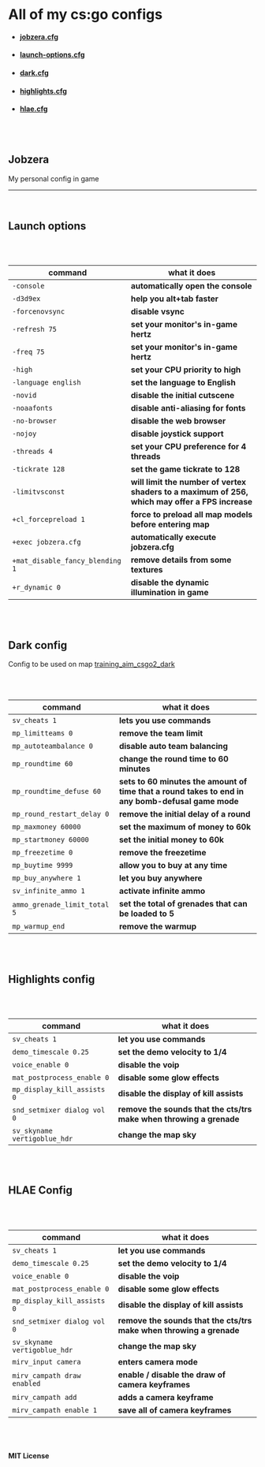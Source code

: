 # All of my cs:go configs

* #### [jobzera.cfg](#jobzera)
* #### [launch-options.cfg](#launch-options)
* #### [dark.cfg](#dark-config)
* #### [highlights.cfg](#highlights-config)
* #### [hlae.cfg](#hlae-config)

<br>
<br>

## Jobzera
My personal config in game

---
<br>

## Launch options

<br>
<br>

| command                         | what it does                                                                                    |
|---------------------------------|-------------------------------------------------------------------------------------------------|
| `-console`                      | __automatically open the console__                                                              |
| `-d3d9ex`                       | __help you alt+tab faster__                                                                     |
| `-forcenovsync`                 | __disable vsync__                                                                               |
| `-refresh 75`                   | __set your monitor's in-game hertz__                                                            |
| `-freq 75`                      | __set your monitor's in-game hertz__                                                            |
| `-high`                         | __set your CPU priority to high__                                                               |
| `-language english`             | __set the language to English__                                                                 |
| `-novid`                        | __disable the initial cutscene__                                                                |
| `-noaafonts`                    | __disable anti-aliasing for fonts__                                                             |
| `-no-browser`                   | __disable the web browser__                                                                     |
| `-nojoy`                        | __disable joystick support__                                                                    |
| `-threads 4`                    | __set your CPU preference for 4 threads__                                                       |
| `-tickrate 128`                 | __set the game tickrate to 128__                                                                |
| `-limitvsconst`                 | __will limit the number of vertex shaders to a maximum of 256, which may offer a FPS increase__ |
| `+cl_forcepreload 1`            | __force to preload all map models before entering map__                                         |
| `+exec jobzera.cfg`             | __automatically execute jobzera.cfg__                                                           |
| `+mat_disable_fancy_blending 1` | __remove details from some textures__                                                           |
| `+r_dynamic 0`                  | __disable the dynamic illumination in game__                                                    |

<br>
<br>

## Dark config

Config to be used on map [training_aim_csgo2_dark](https://steamcommunity.com/sharedfiles/filedetails/?id=241148414)

<br>
<br>

| command                      | what it does                                                                                      |
|------------------------------|---------------------------------------------------------------------------------------------------|
| `sv_cheats 1`                | __lets you use commands__                                                                         |
| `mp_limitteams 0`            | __remove the team limit__                                                                         |
| `mp_autoteambalance 0`       | __disable auto team balancing__                                                                   |
| `mp_roundtime 60`            | __change the round time to 60 minutes__                                                           |
| `mp_roundtime_defuse 60`     | __sets to 60 minutes the amount of time that a round takes to end in any bomb-defusal game mode__ |
| `mp_round_restart_delay 0`   | __remove the initial delay of a round__                                                           |
| `mp_maxmoney 60000`          | __set the maximum of money to 60k__                                                               |
| `mp_startmoney 60000`        | __set the initial money to 60k__                                                                  |
| `mp_freezetime 0`            | __remove the freezetime__                                                                         |
| `mp_buytime 9999`            | __allow you to buy at any time__                                                                  |
| `mp_buy_anywhere 1`          | __let you buy anywhere__                                                                          |
| `sv_infinite_ammo 1`         | __activate infinite ammo__                                                                        |
| `ammo_grenade_limit_total 5` | __set the total of grenades that can be loaded to 5__                                             |
| `mp_warmup_end`              | __remove the warmup__                                                                             |

<br>
<br>

## Highlights config

<br>
<br>

| command                      | what it does                                                        |
|------------------------------|---------------------------------------------------------------------|
| `sv_cheats 1`                | __let you use commands__                                            |
| `demo_timescale 0.25`        | __set the demo velocity to 1/4__                                    |
| `voice_enable 0`             | __disable the voip__                                                |
| `mat_postprocess_enable 0`   | __disable some glow effects__                                       |
| `mp_display_kill_assists 0`  | __disable the display of kill assists__                             |
| `snd_setmixer dialog vol 0`  | __remove the sounds that the cts/trs make when throwing a grenade__ |
| `sv_skyname vertigoblue_hdr` | __change the map sky__                                              |

<br>
<br>

## HLAE Config

<br>
<br>

| command                      | what it does                                                        |
|------------------------------|---------------------------------------------------------------------|
| `sv_cheats 1`                | __let you use commands__                                            |
| `demo_timescale 0.25`        | __set the demo velocity to 1/4__                                    |
| `voice_enable 0`             | __disable the voip__                                                |
| `mat_postprocess_enable 0`   | __disable some glow effects__                                       |
| `mp_display_kill_assists 0`  | __disable the display of kill assists__                             |
| `snd_setmixer dialog vol 0`  | __remove the sounds that the cts/trs make when throwing a grenade__ |
| `sv_skyname vertigoblue_hdr` | __change the map sky__                                              |
| `mirv_input camera`          | __enters camera mode__                                              |
| `mirv_campath draw enabled`  | __enable / disable the draw of camera keyframes__                   |
| `mirv_campath add`           | __adds a camera keyframe__                                          |
| `mirv_campath enable 1`      | __save all of camera keyframes__                                    |

<br>
<br>

#### MIT License
